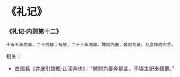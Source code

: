 # 《礼记》

### 《礼记·内则第十二》

```
十有五年而笄，二十而嫁；有故，二十三年而嫁。聘则为妻，奔则为妾。凡女拜尚右手。
```

相关：
- [白居易](白居易.md)《井底引银瓶·止淫奔也》：“聘则为妻奔是妾，不堪主祀奉蘋蘩。”
